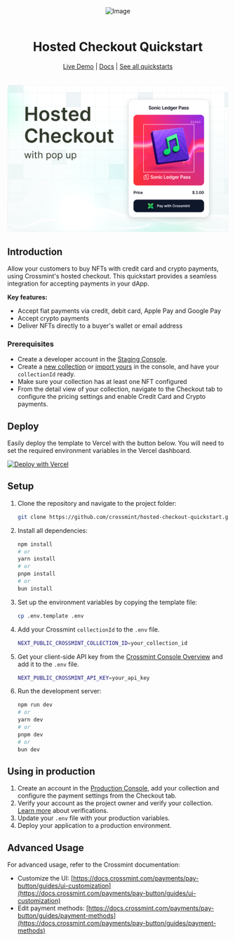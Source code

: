 <div align="center">
<img width="200" alt="Image" src="https://github.com/user-attachments/assets/8b617791-cd37-4a5a-8695-a7c9018b7c70" />
<br>
<br>
<h1>Hosted Checkout Quickstart</h1>

<div align="center">
<a href="https://hosted-checkout.demos-crossmint.com/">Live Demo</a> | <a href="https://docs.crossmint.com/payments/pay-button/overview">Docs</a> | <a href="https://www.crossmint.com/quickstarts">See all quickstarts</a>
</div>

<br>
<br>
<img src="./assets/hosted.png" alt="Hosted Checkout Quickstart" width="full">
</div>

## Introduction

Allow your customers to buy NFTs with credit card and crypto payments, using Crossmint's hosted checkout. This quickstart provides a seamless integration for accepting payments in your dApp.

**Key features:**

- Accept fiat payments via credit, debit card, Apple Pay and Google Pay
- Accept crypto payments
- Deliver NFTs directly to a buyer's wallet or email address

### Prerequisites

- Create a developer account in the [Staging Console](https://staging.crossmint.com/signin?callbackUrl=/console).
- Create a [new collection](https://docs.crossmint.com/payments/guides/create-collection) or [import yours](https://docs.crossmint.com/payments/guides/register-collection) in the console, and have your `collectionId` ready.
- Make sure your collection has at least one NFT configured
- From the detail view of your collection, navigate to the Checkout tab to configure the pricing settings and enable Credit Card and Crypto payments.

## Deploy

Easily deploy the template to Vercel with the button below. You will need to set the required environment variables in the Vercel dashboard.

[![Deploy with Vercel](https://vercel.com/button)](https://vercel.com/new/clone?repository-url=https%3A%2F%2Fgithub.com%2FCrossmint%2Fhosted-checkout-quickstart&env=NEXT_PUBLIC_CROSSMINT_API_KEY&env=NEXT_PUBLIC_CROSSMINT_COLLECTION_ID)

## Setup

1. Clone the repository and navigate to the project folder:

    ```bash
    git clone https://github.com/crossmint/hosted-checkout-quickstart.git && cd hosted-checkout-quickstart
    ```

2. Install all dependencies:

    ```bash
    npm install
    # or
    yarn install
    # or
    pnpm install
    # or
    bun install
    ```

3. Set up the environment variables by copying the template file:

    ```bash
    cp .env.template .env
    ```

4. Add your Crossmint `collectionId` to the `.env` file.

    ```bash
    NEXT_PUBLIC_CROSSMINT_COLLECTION_ID=your_collection_id
    ```

5. Get your client-side API key from the [Crossmint Console Overview](https://staging.crossmint.com/console/overview) and add it to the `.env` file.

    ```bash
    NEXT_PUBLIC_CROSSMINT_API_KEY=your_api_key
    ```

6. Run the development server:

    ```bash
    npm run dev
    # or
    yarn dev
    # or
    pnpm dev
    # or
    bun dev
    ```

## Using in production

1. Create an account in the [Production Console](https://www.crossmint.com/signin?callbackUrl=/console), add your collection and configure the payment settings from the Checkout tab.
2. Verify your account as the project owner and verify your collection. [Learn more](https://docs.crossmint.com/introduction/platform/account-verification) about verifications.
3. Update your `.env` file with your production variables.
4. Deploy your application to a production environment.

## Advanced Usage

For advanced usage, refer to the Crossmint documentation:

- Customize the UI: [https://docs.crossmint.com/payments/pay-button/guides/ui-customization](https://docs.crossmint.com/payments/pay-button/guides/ui-customization)
- Edit payment methods: [https://docs.crossmint.com/payments/pay-button/guides/payment-methods](https://docs.crossmint.com/payments/pay-button/guides/payment-methods)